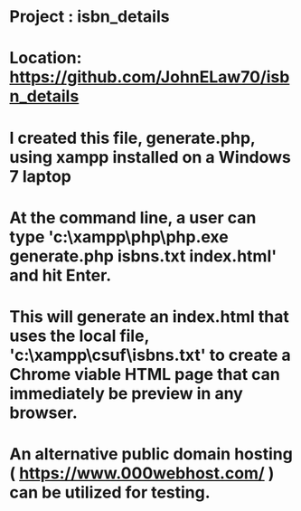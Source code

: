 # Project : isbn_details
# Location: https://github.com/JohnELaw70/isbn_details

# I created this file, generate.php, using xampp installed on a Windows 7 laptop

# At the command line, a user can type 'c:\xampp\php\php.exe generate.php isbns.txt index.html' and hit Enter.

# This will generate an index.html that uses the local file, 'c:\xampp\csuf\isbns.txt' to create a Chrome viable HTML page that can immediately be preview in any browser.

# An alternative public domain hosting ( https://www.000webhost.com/ ) can be utilized for testing.
